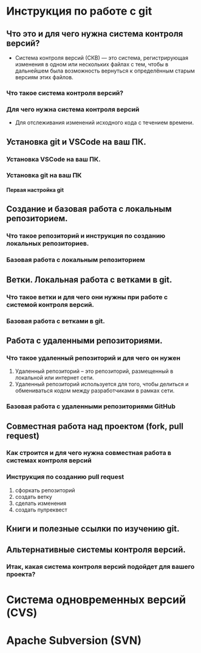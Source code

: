 # Инструкция по работе с git

## Что это и для чего нужна система контроля версий?
- Система контроля версий (СКВ) — это система, регистрирующая изменения в одном или нескольких файлах с тем, чтобы в дальнейшем была возможность вернуться к определённым старым версиям этих файлов.

### Что такое система контроля версий?

### Для чего нужна система контроля версий
 - Для отслеживания изменений исходного кода с течением времени.

## Установка git и VSCode на ваш ПК.

### Установка VSCode на ваш ПК.

### Установка git на ваш ПК

#### Первая настройка git

## Создание и базовая работа с локальным репозиторием.

### Что такое репозиторий и инструкция по созданию локальных репозиториев.

### Базовая работа с локальным репозиторием

## Ветки. Локальная работа с ветками в git.

### Что такое ветки и для чего они нужны при работе с системой контроля версий.

### Базовая работа с ветками в git.

## Работа с удаленными репозиториями.

### Что такое удаленный репозиторий и для чего он нужен
1) Удаленный репозиторий – это репозиторий, размещенный в локальной или интернет сети.
2) Удаленный репозиторий используется для того, чтобы делиться и обмениваться кодом между разработчиками в рамках сети.
 
### Базовая работа с удаленными репозиториями GitHub

## Совместная работа над проектом (fork, pull request)

### Как строится и для чего нужна совместная работа в системах контроля версий

### Инструкция по созданию pull request
1) сфоркать репозиторий
2) создать ветку
3) сделать изменения
4) создать пулреквест

## Книги и полезные ссылки по изучению git.

## Альтернативные системы контроля версий.

### Итак, какая система контроля версий подойдет для вашего проекта?

# Система одновременных версий (CVS)

# Apache Subversion (SVN)


